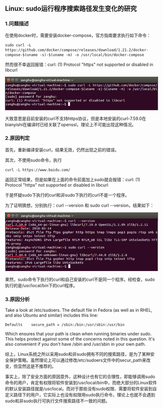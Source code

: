 ## Linux: sudo运行程序搜索路径发生变化的研究

### 1.问题描述

在使用docker时，需要安装docker-compose，官方指南要求执行如下命令：

```shell
sudo curl -L https://github.com/docker/compose/releases/download/1.21.2/docker-compose-$(uname -s)-$(uname -m) -o /usr/local/bin/docker-compose
```

然而很不幸返回报错：curl: \(1\) Protocol "https" not supported or disabled in libcurl

![](/assets/lonux009-1.png)

大致意思是目前安装的curl不支持https协议，但是本地安装的curl-7.59.0在bianyishi在编译时已经关联了openssl，理论上不可能出现这种情况。

### 2.原因判定

首先，重新编译安装curl，结果无效，仍然出现之前的错误。

其次，不使用sudo命令，执行

```shell
curl -L https://www.baidu.com/
```

返回正常结果，但是如果在上面的命令前面加上sudo就会报错：curl: \(1\) Protocol "https" not supported or disabled in libcurl

于是怀疑sudo下执行的curl和非sudo下执行的curl不是一个程序。

为了证明猜想，分别执行：curl --version 和 sudo curl --version，结果如下：

![](/assets/linux009-2.png)

果然，sudo命令下执行的curl和自己安装的curl不是同一个程序。经检查，sudo执行的是/usr/local/bin下的curl程序。

### 3.原因分析

Take a look at /etc/sudoers. The default file in Fedora \(as well as in RHEL, and also Ubuntu and similar\) includes this line:

```shell
Defaults    secure_path = /sbin:/bin:/usr/sbin:/usr/bin
```

Which ensures that your path is clean when running binaries under sudo. This helps protect against some of the concerns noted in this question. It's also convenient if you don't have /sbin and /usr/sbin in your own path.

综上，Linux系统之所以采用sudo和非sudo拥有不同的搜索路径，是为了某种安全保护策略。虽然理论上可以通过修改/etc/sudoers文件中的secur_path来改变，但显然这是不推荐的。

事实上，除了安全方面的原因意外，这种设计也有它的合理性，即能够调用sudo命令的用户，肯定有权限将软件安装到/usr/local/bin中，而绝大部分的Linux软件的默认安装路径就是/usr/local。而对于那些没有sudo权限、需要将软件安装到自定义路径下的用户，它实际上也没有权限用sudo执行命令，理论上也就不会遇到sudo和非sudo执行可执行文件搜索路径不一致的问题。

